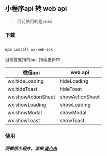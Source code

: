 ## 小程序api 转 web api

> 目前使用的是vue3

### 下载

```sh

npm install wx-web-sdk

```

目前暂支持的api, 持续更新中

| 微信api            | web api         |
| ------------------ | --------------- |
| wx.hideLoading     | hideLoading     |
| wx.hideToast       | hideToast       |
| wx.showActionSheet | showActionSheet |
| wx.showLoading     | showLoading     |
| wx.showModal       | showModal       |
| wx.showToast       | showToast       |

### 使用

##### 同微信小程序，详细 [请点击](https://developers.weixin.qq.com/miniprogram/dev/api/)
